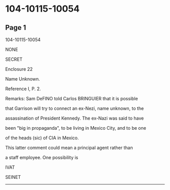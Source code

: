 # 104-10115-10054

## Page 1

104-10115-10054

NONE

SECRET

Enclosure 22

Name Unknown.

Reference I, P. 2.

Remarks: Sam DeFINO told Carlos BRINGUIER that it is possible

that Garrison will try to connect an ex-Nezi, name unknown, to the

assassination of President Kennedy. The ex-Nazi was said to have

been "big in propaganda", to be living in Mexico City, and to be one

of the heads (sic) of CIA in Mexico.

This latter comment could mean a principal agent rather than

a staff employee. One possibility is

IVAT

SEINET

---

